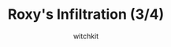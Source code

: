 ---
media: "images/rounds/war/roxy_3.png"
media_type: image
title: Roxy's Infiltration (3/4)
author: witchkit
desc: Roxy Day leads a daring solo infiltration of the NT colony.
---